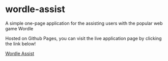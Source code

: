 # wordle-assist
A simple one-page application for the assisting users with the popular web game Wordle

Hosted on Github Pages, you can visit the live application page by clicking the link below!

[Wordle Assist](https://nsfoster87.github.io/wordle-assist)
